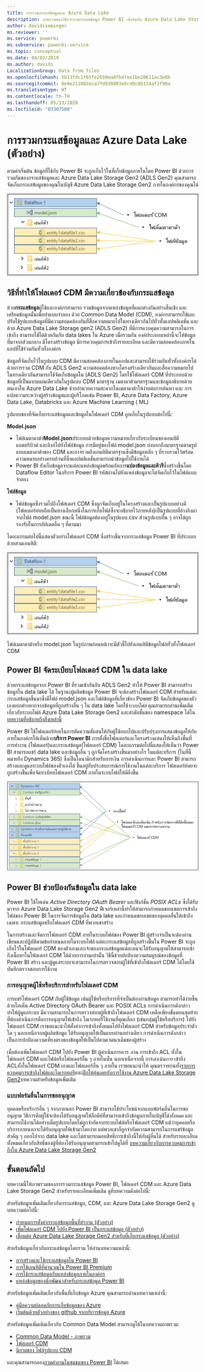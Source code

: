 ```yaml
---
title: การรวมกระแสข้อมูลและ Azure Data Lake
description: ภาพรวมของวิธีการรวมกระแสข้อมูล Power BI เข้ากันกับ Azure Data Lake Storage Gen2
author: davidiseminger
ms.reviewer: ''
ms.service: powerbi
ms.subservice: powerbi-service
ms.topic: conceptual
ms.date: 04/02/2019
ms.author: davidi
LocalizationGroup: Data from files
ms.openlocfilehash: 5b13fdc1f65fe2650ea0fb4fee1be20611ac3e8b
ms.sourcegitcommit: 0e9e211082eca7fd939803e0cd9c6b114af2f90a
ms.translationtype: HT
ms.contentlocale: th-TH
ms.lasthandoff: 05/13/2020
ms.locfileid: "83307508"
---
```

# <a name="dataflows-and-azure-data-lake-integration-preview"></a>การรวมกระแสข้อมูลและ Azure Data Lake (ตัวอย่าง)

ตามค่าเริ่มต้น ข้อมูลที่ใช้กับ Power BI จะถูกเก็บไว้ในที่เก็บข้อมูลภายในโดย Power BI ด้วยการรวมกันของกระแสข้อมูลและ Azure Data Lake Storage Gen2 (ADLS Gen2) คุณสามารถจัดเก็บกระแสข้อมูลของคุณในบัญชี Azure Data Lake Storage Gen2 ภายในองค์กรของคุณได้ 

![กระแสข้อมูลในที่เก็บข้อมูล Azure](media/service-dataflows-azure-data-lake-integration/dataflows-azure-integration_01.jpg)

## <a name="how-cdm-folders-relate-to-dataflows"></a>วิธีที่ทำให้โฟลเดอร์ CDM มีความเกี่ยวข้องกับกระแสข้อมูล

ด้วย**กระแสข้อมูล**ผู้ใช้และองค์กรสามารถ รวมข้อมูลจากแหล่งข้อมูลที่แตกต่างกันอย่างสิ้นเชิง และเตรียมข้อมูลนั้นเพื่อทำแบบจำลอง ด้วย Common Data Model (CDM), องค์กรสามารถใช้และปรับใช้รูปแบบข้อมูลที่มีความสอดคล้องกันที่สื่อความหมายไปในทางเดียวกันไปทั่วทั้งแอปพลิเคชัน และด้วย Azure Data Lake Storage gen2 (ADLS Gen2) ที่มีการควบคุมความสามารถในการเข้าถึง สามารถใช้ได้ด้วยกันกับ data lakes ใน Azure เมื่อรวมกัน องค์ประกอบเหล่านี้จะให้ข้อมูลที่มาจากส่วนกลาง มีโครงสร้างข้อมูล มีการควบคุมการเข้าถึงรายละเอียด และมีความสอดคล้องภายในแอปที่ใช้ร่วมกันทั่วทั้งองค์กร

ข้อมูลที่จัดเก็บไว้ในรูปแบบ CDM มีความสอดคล้องภายในแอปและสามารถใช้ร่วมกันทั่วทั้งองค์กรได้ ด้วยการรวม CDM กับ ADLS Gen2 ความสอดคล้องทางโครงสร้างเดียวกันและสื่อความหมายไปในทางเดียวกันสามารถใช้จัดเก็บข้อมูลใน (ADLS Gen2) โดยใช้โฟลเดอร์ CDM ที่ประกอบด้วยข้อมูลที่เป็นแบบแผนเดียวกันในรูปแบบ CDM มาตรฐาน เมตาดาต้ามาตรฐานและข้อมูลอธิบายด้วยตนเองใน Azure Data Lake ช่วยอำนวยความสะดวกในเมตาดาต้าให้ง่ายต่อการค้นหา และ การแปลความระหว่างผู้สร้างข้อมูลและผู้บริโภคเช่น Power BI, Azure Data Factory, Azure Data Lake, Databricks และ Azure Machine Learning ( ML) 

รูปแบบของที่จัดเก็บกระแสข้อมูลและข้อมูลในโฟลเดอร์ CDM ถูกเก็บในรูปแบบต่อไปนี้:

**Model.json**
* ไฟล์เมตาดาต้า**Model.json**ประกอบด้วยข้อมูลความหมายเกี่ยวกับระเบียนของเอนทิตี แอตทริบิวต์ และลิงก์ไปยังไฟล์ข้อมูล การมีอยู่ของไฟล์ model.json บ่งบอกถึงมาตรฐานตามรูปแบบเมตาดาต้าของ CDM และอาจรวมถึงเอนทิตีมาตรฐานซึ่งมีข้อมูลหลัก ๆ ที่รวบรวมไว้พร้อมความหมายอย่างครบถ้วนที่ซึ่งแอปพลิเคชั่นสามารถนำข้อมูลไปใช้งานได้
* Power BI ยังเก็บข้อมูลจากแต่ละแหล่งข้อมูลพร้อมกับการ**แปลงข้อมูลและคิวรี**ซึ่งสร้างขึ้นโดย Dataflow Editor ในบริการ Power BI รหัสผ่านไปยังแหล่งข้อมูลจะไม่จัดเก็บไว้ในไฟล์แบบจำลอง

**ไฟล์ข้อมูล**
* ไฟล์ข้อมูลซึ่งรวมไปถึงโฟสเดอร์ CDM ซึ่งถูกจัดเก็บอยู่ในโครงสร้างและเป็นรูปแบบอย่างดี (โฟลเดอร์ย่อยถือเป็นทางเลือกหนึ่งในการเก็บไฟล์ซึ่งจะอธิบายไว้ภายหลัง)เป็นรูปแบบที่อ้างอิงมาจากไฟล์ model.json ขณะนี้ ไฟล์ข้อมูลต้องอยู่ในรูปแบบ.csv ส่วนรูปแบบอื่น ๆ อาจได้ถูกรองรับในการอัปเดตอื่น ๆ ที่ตามมา 

ไดอะแกรมต่อไปนี้แสดงตัวอย่างโฟลเดอร์ CDM ซึ่งสร้างขึ้นจากกระแสข้อมูล Power BI ที่ประกอบด้วยสามเอนทิตี:

![กระแสข้อมูลในที่เก็บข้อมูล Azure](media/service-dataflows-azure-data-lake-integration/dataflows-azure-integration_01.jpg)

ไฟล์เมตาดาต้าหรือ model.json ในรูปภาพก่อนหน้าจะมีตัวชี้ไปยังเอนทิตีข้อมูลไฟล์ทั่วทั้งโฟลเดอร์ CDM

## <a name="power-bi-organizes-cdm-folders-in-the-data-lake"></a>Power BI จัดระเบียบโฟลเดอร์ CDM ใน data lake

ด้วยกระแสข้อมูลจาก Power BI ที่รวมเข้ากันกับ ADLS Gen2 ทำให้ Power BI สามารถสร้างข้อมูลใน data lake ได้ ในฐานะผู้ผลิตข้อมูล Power BI จะต้องสร้างโฟลเดอร์ CDM สำหรับแต่ละ กระแสข้อมูลขึ้นมาซึ่งมีไฟล์ model.json และไฟล์ข้อมูลที่เกี่ยวข้อง Power BI จัดเก็บข้อมูลของตัวเองแยกต่างหากจากข้อมูลที่ถูกสร้างอื่น ๆ ใน data lake โดยใช้*ระบบไฟล์* คุณสามารถอ่านเพิ่มเติมเกี่ยวกับระบบไฟล์ Azure Data Lake Storage Gen2 และลำดับชั้นของ namespace ได้ใน[บทความที่อธิบายถึงสิ่งเหล่านี้](https://docs.microsoft.com/azure/storage/data-lake-storage/namespace)

Power BI ใช้โฟลเดอร์ย่อยในการตัดความสับสนให้กับผู้ใช้ออกไปและปรับปรุงการแสดงข้อมูลให้กับภายในองค์กรให้เห็นด้วย**บริการ Power BI** การตั้งชื่อโฟลเดอร์และโครงสร้างแสดงให้เห็นถึงพื้นที่การทำงาน (โฟลเดอร์)และกระแสข้อมูล(โฟลเดอร์ CDM) ไดอะแกรมต่อไปนี้แสดงให้เห็นว่า Power BI สามารถแชร์ data lake และข้อมูลอื่น ๆ ถูกจัดโครงสร้างขึ้นมาอย่างไร ในแต่ละบริการ (ในที่นี้หมายถึง Dynamics 365) ซึ่งเป็นไดนามิกสำหรับการเงิน การดำเนินการและ Power BI สามารถสร้างและดูแลระบบไฟล์ของตัวเองได้ ขึ้นอยู่กับประสบการณ์การใช้งานในแต่ละบริการ โฟลเดอร์ย่อยจะถูกสร้างขึ้นเพื่อจัดระเบียบโฟลเดอร์ CDM ภายในระบบไฟล์ให้ดียิ่งขึ้น 

![กระแสข้อมูลจากบริการต่าง ๆ ในที่เก็บข้อมูล Azure](media/service-dataflows-azure-data-lake-integration/dataflows-azure-integration_02.jpg)

## <a name="power-bi-protects-data-in-the-data-lake"></a>Power BI ช่วยป้องกันข้อมูลใน data lake

Power BI ใช้โทเค่น *Active Directory OAuth Bearer* และฟังก์ชั่น *POSIX ACLs* ซึ่งได้รับมาจาก Azure Data Lake Storage Gen2 ฟีเจอร์เหล่านี้ทำให้สามารถกำหนดขอบเขตการเข้าถึงไฟล์ของ Power BI ในการจัดการข้อมูลใน data lake และกำหนดขอบเขตของบุคคลอื่นให้เข้าถึงเฉพาะ กระแสข้อมูลหรือโฟลเดอร์ CDM ที่พวกเขาสร้าง 

ในการสร้างและจัดการโฟลเดอร์ CDM ภายในระบบไฟล์ของ Power BI ผู้สร้างจำเป็นจะต้องอ่าน เขียนและปฏิบัติตามข้อกำหนดภายในระบบไฟล์ แต่ละกระแสข้อมูลที่ถูกสร้างขึ้นใน Power BI จะถูกเก็บไว้ในโฟลเดอร์ CDM ของตัวเองและเจ้าของกระแสข้อมูลแต่ละคนจะได้รับอนุญาตให้สามารถเข้าถึงเนื้อหาในโฟลเดอร์ CDM ได้ด้วยการอ่านเท่านั้น วิธีนี้ช่วยปกป้องความสมบูรณ์ของข้อมูลที่ Power BI สร้าง และผู้ดูแลระบบจะสามารถในการตรวจสอบผู้ใช้ที่เข้าถึงโฟลเดอร์ CDM ได้โดยใช้บันทึกตรวจสอบการใช้งาน 

### <a name="authorizing-users-or-services-for-cdm-folders"></a>การอนุญาตผู้ใช้หรือบริการสำหรับโฟลเดอร์ CDM

การแชร์โฟลเดอร์ CDM กับผู้ใช้ข้อมูล เช่นผู้ใช้หรือบริการที่จำเป็นต้องอ่านข้อมูล สามารถทำได้ง่ายขึ้น ด้วยโทเค็น Active Directory OAuth Bearer และ POSIX ACLs การดำเนินการดังกล่าวทำให้ผู้ดูแลระบบ มีความสามารถในการตรวจสอบผู้ที่เข้าถึงโฟลเดอร์ CDM เหลือเพียงขั้นตอนสุดท้ายที่ต้องดำเนินการคือการอนุญาตให้เข้าถึง 	ไดเรกทอรีใช้งานที่คุณเลือก (เช่นกลุ่มผู้ใช้หรือบริการ) ไปยังโฟลเดอร์ CDM เราขอแนะนำให้ตั้งค่าการเข้าถึงทั้งหมดไปยังโฟลเดอร์ CDM สำหรับข้อมูลประจำตัวใด ๆ นอกเหนือจากผู้ผลิตข้อมูล ได้รับอนุญาตให้เป็นแบบอ่านอย่างเดียว การดำเนินการดังกล่าวเป็นการปกป้องความเที่ยงตรงของข้อมูลให้เป็นไปตามเจตนาเดิมของผู้สร้าง

เมื่อต้องเพิ่มโฟลเดอร์ CDM ไปยัง Power BI ผู้ดำเนินการควร *อ่าน* การเข้าถึง ACL ทั้งในโฟลเดอร์ CDM และไฟล์หรือโฟลเดอร์อื่น ๆ ภายในนั้น นอกเหนือจากนี้ การ*ดำเนินการ* เข้าถึง ACLทั้งในโฟลเดอร์ CDM เองและโฟลเดอร์อื่น ๆ ภายใน เราขอแนะนำให้ คุณตรวจทานทั้ง[รายการควบคุมการเข้าถึงไฟล์และไดเรกทอรี](https://docs.microsoft.com/azure/storage/blobs/data-lake-storage-access-control#access-control-lists-on-files-and-directories)และ[ฝึกให้คุ้นเคยกับการใช้งาน Azure Data Lake Storage Gen2](https://docs.microsoft.com/azure/storage/blobs/data-lake-storage-best-practices)บทความสำหรับข้อมูลเพิ่มเติม


### <a name="alternative-forms-of-authorization"></a>แบบฟอร์มอื่นในการขออนุญาต

บุคคลหรือบริการอื่น ๆ จากภายนอก Power BI สามารถใช้ประโยชน์จากแบบฟอร์มอื่นในการขออนุญาต วิธีการคือผู้ใช้จะต้องได้รับอนุญาตให้ถือคีย์ที่สามารถเข้าถึงข้อมูลภายในบัญชีได้*ทั้งหมด* และสามารถใช้งานได้อย่างเต็มรูปแบบโดยไม่ถูกจำกัดจากระบบไฟล์หรือโฟลเดอร์ CDM แม้ว่าบุคคลหรือบริการภายนอกจะได้รับอนุญาตให้เข้ามาโดยง่าย แต่พวกเขาก็ถูกจำกัดความสามารถในการแชร์ข้อมูลสำคัญ ๆ ออกไปจาก data lake และไม่สามารถมอบสิทธิ์การเข้าถึงนี้ให้กับผู้อื่นได้ สำหรับรายละเอียดทั้งหมดเกี่ยวกับสิทธิ์ของผู้ที่ต้องได้รับอนุญาตสามารถเข้าไปดูได้ที่ [บทความเกี่ยวกับการควบคุมการเข้าถึงใน Azure Data Lake Storage Gen2](https://docs.microsoft.com/azure/storage/blobs/data-lake-storage-access-control
)


## <a name="next-steps"></a>ขั้นตอนถัดไป

บทความนี้ให้ภาพรวมของการรวมกระแสข้อมูล Power BI, โฟลเดอร์ CDM และ Azure Data Lake Storage Gen2 สำหรับรายละเอียดเพิ่มเติม ดูที่บทความดังต่อไปนี้:

สำหรับข้อมูลเพิ่มเติมเกี่ยวกับกระแสข้อมูล, CDM, และ Azure Data Lake Storage Gen2 ดูบทความต่อไปนี้:

* [กำหนดการตั้งค่ากระแสข้อมูลพื้นที่ทำงาน (ตัวอย่าง)](service-dataflows-configure-workspace-storage-settings.md)
* [เพิ่มโฟลเดอร์ CDM ไปยัง Power BI เป็นกระแสข้อมูล (ตัวอย่าง)](service-dataflows-add-cdm-folder.md)
* [เชื่อมต่อ Azure Data Lake Storage Gen2 สำหรับที่เก็บกระแสข้อมูล (ตัวอย่าง)](service-dataflows-connect-azure-data-lake-storage-gen2.md)

สำหรับข้อมูลเกี่ยวกับกระแสข้อมูลโดยรวม ให้อ่านบทความเหล่านี้:

* [การสร้างและใช้กระแสข้อมูลใน Power BI](service-dataflows-create-use.md)
* [การใช้เอนทิตีที่คำนวณใน Power BI Premium](service-dataflows-computed-entities-premium.md)
* [การใช้กระแสข้อมูลกับแหล่งข้อมูลภายในองค์กร](service-dataflows-on-premises-gateways.md)
* [แหล่งข้อมูลของนักพัฒนาสำหรับกระแสข้อมูล Power BI](service-dataflows-developer-resources.md)

สำหรับข้อมูลเพิ่มเติมเกี่ยวกับพื้นที่เก็บข้อมูล Azure คุณสามารถอ่านบทความเหล่านี้:
* [คู่มือความปลอดภัยการเก็บข้อมูลของ Azure](https://docs.microsoft.com/azure/storage/common/storage-security-guide)
* [เริ่มต้นด้วยตัวอย่างของ github จากบริการข้อมูล Azure](https://aka.ms/cdmadstutorial)

สำหรับข้อมูลเพิ่มเติมเกี่ยวกับ Common Data Model สามารถดูได้ในบทความภาพรวม:
* [Common Data Model - ภาพรวม](https://docs.microsoft.com/powerapps/common-data-model/overview)
* [โฟลเดอร์ CDM ](https://go.microsoft.com/fwlink/?linkid=2045304)
* [นิยามของ ไฟล์รูปแบบ CDM](https://go.microsoft.com/fwlink/?linkid=2045521)

และคุณสามารถลอง[ถามคำถามในชุมชนของ Power BI](https://community.powerbi.com/) ได้เสมอ
